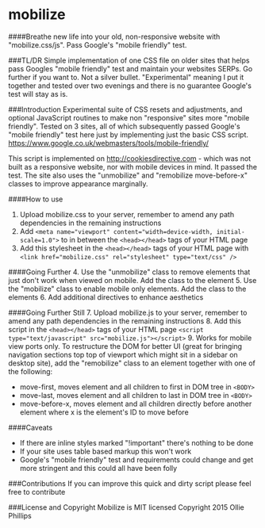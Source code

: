 # mobilize

####Breathe new life into your old, non-responsive website with "mobilize.css/js". Pass Google's "mobile friendly" test. 

###TL/DR
Simple implementation of one CSS file on older sites that helps pass Googles "mobile friendly" test and maintain your websites SERPs. Go further if you want to. Not a silver bullet. "Experimental" meaning I put it together and tested over two evenings and there is no guarantee Google's test will stay as is.

###Introduction
Experimental suite of CSS resets and adjustments, and optional JavaScript routines to make non "responsive" sites more "mobile friendly". Tested on 3 sites, all of which subsequently passed Google's "mobile friendly" test here just by implementing just the basic CSS script. https://www.google.co.uk/webmasters/tools/mobile-friendly/

This script is implemented on http://cookiesdirective.com - which was not built as a responsive website, nor with mobile devices in mind. It passed the test. The site also uses the "unmobilize" and "remobilize move-before-x" classes to improve appearance marginally.

####How to use
1. Upload mobilize.css to your server, remember to amend any path dependencies in the remaining instructions
2. Add ```<meta name="viewport" content="width=device-width, initial-scale=1.0">``` to in between the ```<head></head>``` tags of your HTML page
3. Add this stylesheet in the ```<head></head>``` tags of your HTML page with ```<link href="mobilize.css" rel="stylesheet" type="text/css" />```


####Going Further
4. Use the "unmobilize" class to remove elements that just don't work when viewed on mobile. Add the class to the element
5. Use the "mobilize" class to enable mobile only elements. Add the class to the elements
6. Add additional directives to enhance aesthetics

####Going Further Still
7. Upload mobilize.js to your server, remember to amend any path dependencies in the remaining instructions
8. Add this script in the ```<head></head>``` tags of your HTML page ```<script type="text/javascript" src="mobilize.js"></script>```
9. Works for mobile view ports only. To restructure the DOM for better UI (great for bringing navigation sections top top of viewport which might sit in a sidebar on desktop site), add the "remobilize" class to an element together with one of the following:
  * move-first, moves element and all children to first in DOM tree in ```<BODY>```
  * move-last, moves element and all children to last in DOM tree in ```<BODY>```
  * move-before-x, moves element and all children directly before another element where x is the element's ID to move before

####Caveats
* If there are inline styles marked "!important" there's nothing to be done
* If your site uses table based markup this won't work
* Google's "mobile friendly" test and requirements could change and get more stringent and this could all have been folly

###Contributions
If you can improve this quick and dirty script please feel free to contribute

###License and Copyright
Mobilize is MIT licensed
Copyright 2015 Ollie Phillips
